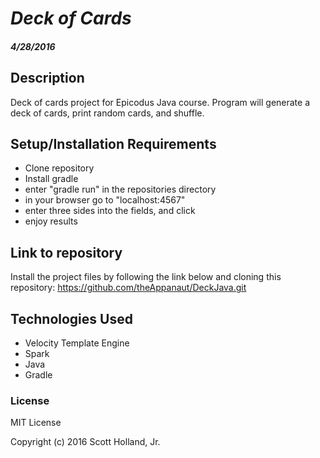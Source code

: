 # _Deck of Cards_

#### _4/28/2016_

## Description
Deck of cards project for Epicodus Java course. Program will generate a deck of cards, print random cards, and shuffle.

## Setup/Installation Requirements
* Clone repository
* Install gradle
* enter "gradle run" in the repositories directory
* in your browser go to "localhost:4567"
* enter three sides into the fields, and click
* enjoy results

## Link to repository

Install the project files by following the link below and cloning this repository:
https://github.com/theAppanaut/DeckJava.git

## Technologies Used
* Velocity Template Engine
* Spark
* Java
* Gradle

### License

MIT License

Copyright (c) 2016 Scott Holland, Jr.
